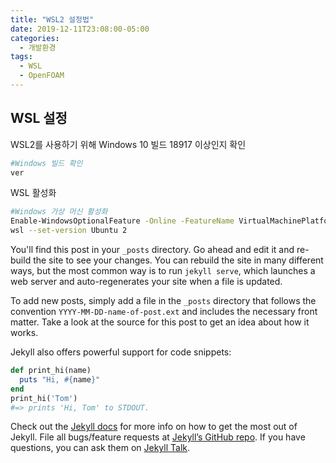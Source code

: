 ```yaml
---
title: "WSL2 설정법"
date: 2019-12-11T23:08:00-05:00
categories:
  - 개발환경
tags:
  - WSL
  - OpenFOAM
---
```


## WSL 설정 
WSL2를 사용하기 위해 Windows 10 빌드 18917 이상인지 확인
```bash
#Windows 빌드 확인
ver
```

WSL 활성화
```bash
#Windows 가상 머신 활성화
Enable-WindowsOptionalFeature -Online -FeatureName VirtualMachinePlatform
wsl --set-version Ubuntu 2
```

You'll find this post in your `_posts` directory. Go ahead and edit it and re-build the site to see your changes. You can rebuild the site in many different ways, but the most common way is to run `jekyll serve`, which launches a web server and auto-regenerates your site when a file is updated.

To add new posts, simply add a file in the `_posts` directory that follows the convention `YYYY-MM-DD-name-of-post.ext` and includes the necessary front matter. Take a look at the source for this post to get an idea about how it works.

Jekyll also offers powerful support for code snippets:

```ruby
def print_hi(name)
  puts "Hi, #{name}"
end
print_hi('Tom')
#=> prints 'Hi, Tom' to STDOUT.
```

Check out the [Jekyll docs][jekyll-docs] for more info on how to get the most out of Jekyll. File all bugs/feature requests at [Jekyll’s GitHub repo][jekyll-gh]. If you have questions, you can ask them on [Jekyll Talk][jekyll-talk].

[jekyll-docs]: https://jekyllrb.com/docs/home
[jekyll-gh]:   https://github.com/jekyll/jekyll
[jekyll-talk]: https://talk.jekyllrb.com/
